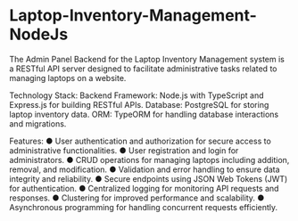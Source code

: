 # Laptop-Inventory-Management-NodeJs
The Admin Panel Backend for the Laptop Inventory Management system is a RESTful API server designed to facilitate administrative tasks related to managing laptops on a website.

Technology Stack:
Backend Framework: Node.js with TypeScript and Express.js for building RESTful APIs.
Database: PostgreSQL for storing laptop inventory data.
ORM: TypeORM for handling database interactions and migrations.

Features:
● User authentication and authorization for secure access to administrative functionalities.
● User registration and login for administrators.
● CRUD operations for managing laptops including addition, removal, and
modification.
● Validation and error handling to ensure data integrity and reliability.
● Secure endpoints using JSON Web Tokens (JWT) for authentication.
● Centralized logging for monitoring API requests and responses.
● Clustering for improved performance and scalability.
● Asynchronous programming for handling concurrent requests efficiently.